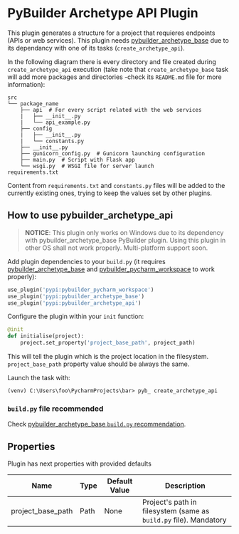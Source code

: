 # PyBuilder Archetype API Plugin

This plugin generates a structure for a project that requieres endpoints (APIs or web services). This plugin needs
[pybuilder_archetype_base](https://github.com/yeuk0/pybuilder-archetype-base) due to its dependancy with one of its
tasks (`create_archetype_api`).

In the following diagram there is every directory and file created during `create_archetype_api` execution (take note
 that `create_archetype_base` task will add more packages and directories -check its `README.md` file for more
 information):

```text
src
└── package_name
    ├── api  # For every script related with the web services
    |   ├── __init__.py
    |   └── api_example.py
    ├── config
    |   ├── __init__.py
    |   └── constants.py
    ├── __init__.py
    ├── gunicorn_config.py  # Gunicorn launching configuration
    ├── main.py  # Script with Flask app
    └── wsgi.py  # WSGI file for server launch
requirements.txt
```

Content from `requirements.txt` and `constants.py` files will be added to the currently existing ones, trying to keep
 the values set by other plugins.

## How to use pybuilder_archetype_api

> **NOTICE**: This plugin only works on Windows due to its dependency with pybuilder_archetype_base PyBuilder plugin.
Using this plugin in other OS shall not work properly. Multi-platform support soon.

Add plugin dependencies to your `build.py` (it requires [pybuilder_archetype_base](https://github.com/yeuk0/pybuilder-archetype-base) and [pybuilder_pycharm_workspace](https://github.com/yeuk0/pybuilder-pycharm-workspace)
to work properly):

```python
use_plugin('pypi:pybuilder_pycharm_workspace')
use_plugin('pypi:pybuilder_archetype_base')
use_plugin('pypi:pybuilder_archetype_api')
```

Configure the plugin within your `init` function:

```python
@init
def initialise(project):
    project.set_property('project_base_path', project_path)
```

This will tell the plugin which is the project location in the filesystem. `project_base_path` property value should
 be always the same.

Launch the task with:

```console
(venv) C:\Users\foo\PycharmProjects\bar> pyb_ create_archetype_api
```

### `build.py` file recommended

Check [pybuilder_archetype_base `build.py` recommendation](https://github.com/yeuk0/pybuilder-archetype-base#buildpy-file-recommended).

## Properties

Plugin has next properties with provided defaults

| Name | Type | Default Value | Description |
| --- | --- | --- | --- |
| project_base_path | Path | None | Project's path in filesystem (same as `build.py` file). Mandatory |
